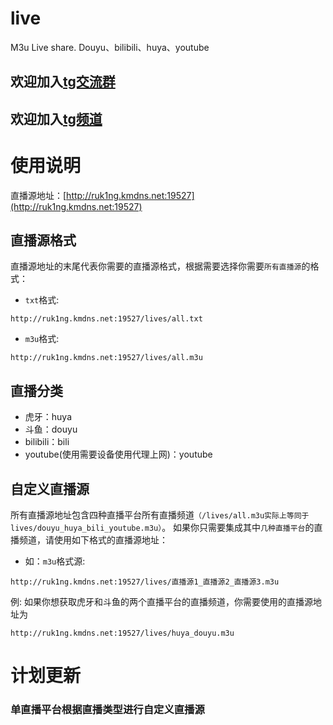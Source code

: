 # live
M3u Live share. Douyu、bilibili、huya、youtube

## 欢迎加入[tg交流群](https://t.me/+-e-b04EE5Cw2NmU1)
## 欢迎加入[tg频道](https://t.me/Ruk1ng001)

# 使用说明
直播源地址：[http://ruk1ng.kmdns.net:19527](http://ruk1ng.kmdns.net:19527)

## 直播源格式
直播源地址的末尾代表你需要的直播源格式，根据需要选择你需要`所有直播源`的格式：
- `txt`格式:
```text
http://ruk1ng.kmdns.net:19527/lives/all.txt
```
- `m3u`格式:
```text
http://ruk1ng.kmdns.net:19527/lives/all.m3u
```

## 直播分类
- 虎牙：huya
- 斗鱼：douyu
- bilibili：bili
- youtube(使用需要设备使用代理上网)：youtube

## 自定义直播源
所有直播源地址包含四种直播平台所有直播频道`（/lives/all.m3u实际上等同于lives/douyu_huya_bili_youtube.m3u）`。 如果你只需要集成其中`几种直播平台`的直播频道，请使用如下格式的直播源地址：
- 如：`m3u`格式源:
```text
http://ruk1ng.kmdns.net:19527/lives/直播源1_直播源2_直播源3.m3u
```
例: 如果你想获取虎牙和斗鱼的两个直播平台的直播频道，你需要使用的直播源地址为
```text
http://ruk1ng.kmdns.net:19527/lives/huya_douyu.m3u
```

# 计划更新

### 单直播平台根据直播类型进行自定义直播源
